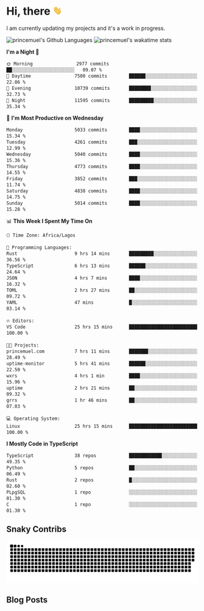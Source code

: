 # Hi, there <img src='/assets/wave.gif' alt='Just saying hello' width='24' height='24' />

<!--
**princemuel/princemuel** is a ✨ _special_ ✨ repository because its `README.md` (this file) appears on your GitHub profile.

Here are some ideas to get you started:

- 🔭 I’m currently working on ...
- 🌱 I’m currently learning ...
- 👯 I’m looking to collaborate on ...
- 🤔 I’m looking for help with ...
- 💬 Ask me about ...
- 📫 How to reach me: ...
- 😄 Pronouns: ...
- ⚡ Fun fact: ...
-->

I am currently updating my projects and it's a work in progress.

![princemuel's Github Languages](https://github-readme-stats.vercel.app/api/top-langs/?username=princemuel&text_color=586069&layout=compact&hide_border=true&title_color=0366d6&count_private=true&include_all_commits=true&theme=tokyonight&show_icons=true)
![princemuel's wakatime stats](https://github-readme-stats.vercel.app/api/wakatime?username=princemuel&text_color=586069&layout=compact&hide_border=true&title_color=0366d6&count_private=true&include_all_commits=true&theme=tokyonight&show_icons=true)

<!--START_SECTION:waka-->
**I'm a Night 🦉** 

```text
🌞 Morning                2977 commits        ██░░░░░░░░░░░░░░░░░░░░░░░   09.07 % 
🌆 Daytime                7500 commits        ██████░░░░░░░░░░░░░░░░░░░   22.86 % 
🌃 Evening                10739 commits       ████████░░░░░░░░░░░░░░░░░   32.73 % 
🌙 Night                  11595 commits       █████████░░░░░░░░░░░░░░░░   35.34 % 
```
📅 **I'm Most Productive on Wednesday** 

```text
Monday                   5033 commits        ████░░░░░░░░░░░░░░░░░░░░░   15.34 % 
Tuesday                  4261 commits        ███░░░░░░░░░░░░░░░░░░░░░░   12.99 % 
Wednesday                5040 commits        ████░░░░░░░░░░░░░░░░░░░░░   15.36 % 
Thursday                 4773 commits        ████░░░░░░░░░░░░░░░░░░░░░   14.55 % 
Friday                   3852 commits        ███░░░░░░░░░░░░░░░░░░░░░░   11.74 % 
Saturday                 4838 commits        ████░░░░░░░░░░░░░░░░░░░░░   14.75 % 
Sunday                   5014 commits        ████░░░░░░░░░░░░░░░░░░░░░   15.28 % 
```


📊 **This Week I Spent My Time On** 

```text
🕑︎ Time Zone: Africa/Lagos

💬 Programming Languages: 
Rust                     9 hrs 14 mins       █████████░░░░░░░░░░░░░░░░   36.56 % 
TypeScript               6 hrs 13 mins       ██████░░░░░░░░░░░░░░░░░░░   24.64 % 
JSON                     4 hrs 7 mins        ████░░░░░░░░░░░░░░░░░░░░░   16.32 % 
TOML                     2 hrs 27 mins       ██░░░░░░░░░░░░░░░░░░░░░░░   09.72 % 
YAML                     47 mins             █░░░░░░░░░░░░░░░░░░░░░░░░   03.14 % 

🔥 Editors: 
VS Code                  25 hrs 15 mins      █████████████████████████   100.00 % 

🐱‍💻 Projects: 
princemuel.com           7 hrs 11 mins       ███████░░░░░░░░░░░░░░░░░░   28.49 % 
uptime-monitor           5 hrs 41 mins       ██████░░░░░░░░░░░░░░░░░░░   22.50 % 
wxrs                     4 hrs 1 min         ████░░░░░░░░░░░░░░░░░░░░░   15.96 % 
uptime                   2 hrs 21 mins       ██░░░░░░░░░░░░░░░░░░░░░░░   09.32 % 
grrs                     1 hr 46 mins        ██░░░░░░░░░░░░░░░░░░░░░░░   07.03 % 

💻 Operating System: 
Linux                    25 hrs 15 mins      █████████████████████████   100.00 % 
```

**I Mostly Code in TypeScript** 

```text
TypeScript               38 repos            ████████████░░░░░░░░░░░░░   49.35 % 
Python                   5 repos             ██░░░░░░░░░░░░░░░░░░░░░░░   06.49 % 
Rust                     2 repos             █░░░░░░░░░░░░░░░░░░░░░░░░   02.60 % 
PLpgSQL                  1 repo              ░░░░░░░░░░░░░░░░░░░░░░░░░   01.30 % 
C                        1 repo              ░░░░░░░░░░░░░░░░░░░░░░░░░   01.30 % 
```




<!--END_SECTION:waka-->

## Snaky Contribs

<img src='/assets/github-snake-dark.svg' alt='Snaky Contributions' />

## Blog Posts

<!-- BLOG-POST-LIST:START -->
<!-- BLOG-POST-LIST:END -->
